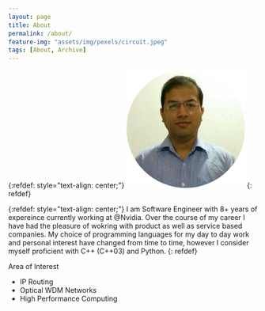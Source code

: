 ```yaml
---
layout: page
title: About
permalink: /about/
feature-img: "assets/img/pexels/circuit.jpeg"
tags: [About, Archive]
---
```


{:refdef: style="text-align: center;"}
![Krishna Oza](/assets/img/profile_photos/about_krishna_oza.png)
{: refdef}

{:refdef: style="text-align: center;"}
I am Software Engineer with 8+ years of expereince currently working at @Nvidia. Over the course of my career I have had the pleasure of wokring with product as well as service based companies. My choice of programming languages for my day to day work and personal interest have changed from time to time, however I consider myself proficient with C++ (C++03) and Python.
{: refdef}

Area of Interest

* IP Routing
* Optical WDM Networks
* High Performance Computing